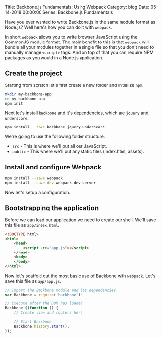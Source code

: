 Title: Backbone.js Fundamentals: Using Webpack
Category: blog
Date: 05-14-2018 00:00:00
Series: Backbone.js Fundamentals

Have you ever wanted to write Backbone.js in the same module format as Node.js? Well here's how 
you can do it with `webpack`.

In short `webpack` allows you to write browser JavaScript using the CommonJS module format. 
The main benefit to this is that `webpack` will bundle all your modules together in a single file 
so that you don't need to manually manage `<script>` tags. And on top of that you can require NPM packages 
as you would in a Node.js application.

## Create the project
Starting from scratch let's first create a new folder and initialize `npm`.

```bash
mkdir my-backbone-app
cd my-backbone-app
npm init
```

Next let's install `backbone` and it's dependencies, which are `jquery` and `underscore`.

```bash
npm install --save backbone jquery underscore
```

We're going to use the following folder structure.

* `src` - This is where we'll put all our JavaScript.
* `public` - This where we'll put any static files (index.html, assets).

## Install and configure Webpack

```bash
npm install --save webpack
npm install --save-dev webpack-dev-server
```

Now let's setup a configuration.

## Bootstrapping the application
Before we can load our application we need to create our shell. We'll save this file as 
`app/index.html`.

```html
<!DOCTYPE html>
<html>
    <head>
        <script src="app.js"></script>
    </head>
    <body>
    </body>
</html>
```

Now let's scaffold out the most basic use of Backbone with `webpack`. Let's save this file 
as `app/app.js`.

```js
// Import the Backbone module and its dependencies
var Backbone = require('backbone');

// Execute after the DOM has loaded
Backbone.$(function () {
    // Create view and routers here

    // Start Backbone
    Backbone.history.start();
});
```